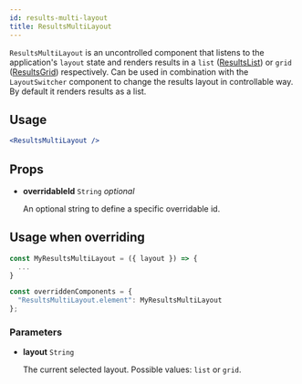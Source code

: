 ```yaml
---
id: results-multi-layout
title: ResultsMultiLayout
---
```


`ResultsMultiLayout` is an uncontrolled component that listens to the application's `layout` state and
renders results in a `list` ([ResultsList](components/results_list.md)) or `grid` ([ResultsGrid](components/results_grid.md))
respectively. Can be used in combination with the `LayoutSwitcher` component to change the results layout in controllable way.
By default it renders results as a list.

## Usage

```jsx
<ResultsMultiLayout />
```

## Props

* **overridableId** `String` *optional*

  An optional string to define a specific overridable id.

## Usage when overriding

```jsx
const MyResultsMultiLayout = ({ layout }) => {
  ...
}

const overriddenComponents = {
  "ResultsMultiLayout.element": MyResultsMultiLayout
};
```

### Parameters

* **layout** `String`

  The current selected layout. Possible values: `list` or `grid`.
